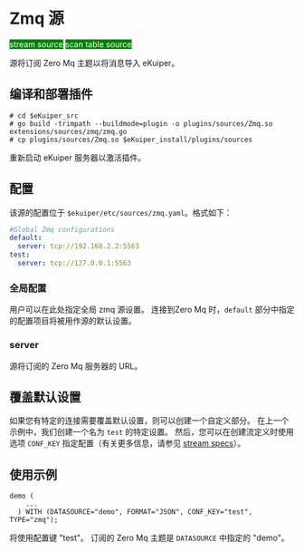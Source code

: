 # Zmq 源

<span style="background:green;color:white;">stream source</span>
<span style="background:green;color:white">scan table source</span>

源将订阅 Zero Mq 主题以将消息导入 eKuiper。

## 编译和部署插件

```shell
# cd $eKuiper_src
# go build -trimpath --buildmode=plugin -o plugins/sources/Zmq.so extensions/sources/zmq/zmq.go
# cp plugins/sources/Zmq.so $eKuiper_install/plugins/sources
```

重新启动 eKuiper 服务器以激活插件。

## 配置

该源的配置位于 `$ekuiper/etc/sources/zmq.yaml`。格式如下：

```yaml
#Global Zmq configurations
default:
  server: tcp://192.168.2.2:5563
test:
  server: tcp://127.0.0.1:5563
```

### 全局配置

用户可以在此处指定全局 zmq 源设置。 连接到Zero Mq 时，`default` 部分中指定的配置项目将被用作源的默认设置。

### server

源将订阅的 Zero Mq 服务器的 URL。

## 覆盖默认设置

如果您有特定的连接需要覆盖默认设置，则可以创建一个自定义部分。 在上一个示例中，我们创建一个名为 `test` 的特定设置。 然后，您可以在创建流定义时使用选项 `CONF_KEY` 指定配置（有关更多信息，请参见 [stream specs](../../../sqls/streams.md)）。

## 使用示例

```text
demo (
    ...
  ) WITH (DATASOURCE="demo", FORMAT="JSON", CONF_KEY="test", TYPE="zmq");
```

将使用配置键 "test"。 订阅的 Zero Mq 主题是 `DATASOURCE` 中指定的 "demo"。
